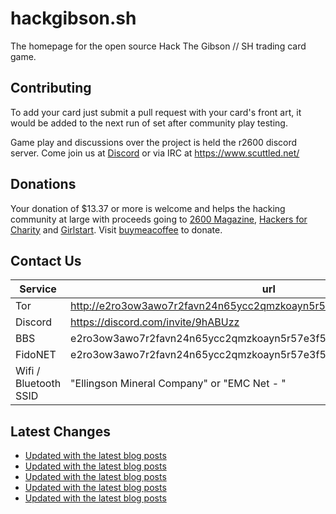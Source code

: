 # hackgibson.sh
The homepage for the open source Hack The Gibson // SH trading card game.


## Contributing

To add your card just submit a pull request with your card's front art, it would be added to the next run of set after community play testing.

Game play and discussions over the project is held the r2600 discord server. Come join us at [Discord](https://discord.com/invite/9hABUzz) or via IRC at https://www.scuttled.net/


## Donations

Your donation of $13.37 or more is welcome and helps the hacking community at large with proceeds going to [2600 Magazine](https://2600.com/), [Hackers for Charity](https://hackersforcharity.org) and [Girlstart](https://girlstart.org).  Visit [buymeacoffee](https://www.buymeacoffee.com/hackgibson.sh) to donate.


## Contact Us

Service | url
-|-
Tor | http://e2ro3ow3awo7r2favn24n65ycc2qmzkoayn5r57e3f56nvjwdcgg32ad.onion
Discord | https://discord.com/invite/9hABUzz
BBS | e2ro3ow3awo7r2favn24n65ycc2qmzkoayn5r57e3f56nvjwdcgg32ad.onion:23
FidoNET | e2ro3ow3awo7r2favn24n65ycc2qmzkoayn5r57e3f56nvjwdcgg32ad.onion:24554
Wifi / Bluetooth SSID | "Ellingson Mineral Company" or "EMC Net - <fidonet address>"

## Latest Changes
<!-- BLOG-POST-LIST:START -->
- [Updated with the latest blog posts](https://github.com/DFW2600/hackgibson.sh/commit/d6c22b68f5d9ac35d66b50c3f6fabc7534e8d14d)
- [Updated with the latest blog posts](https://github.com/DFW2600/hackgibson.sh/commit/79d8fc4c94fe6b028b7d14dd8572f1e02497f71c)
- [Updated with the latest blog posts](https://github.com/DFW2600/hackgibson.sh/commit/7706e88d076cb47f89eb06abbe227f4428c433cd)
- [Updated with the latest blog posts](https://github.com/DFW2600/hackgibson.sh/commit/5de0e64d73f6d730fd6044f0525a2a84b8a495f6)
- [Updated with the latest blog posts](https://github.com/DFW2600/hackgibson.sh/commit/68fb3dacf10829fa9deed34f97cc906d261250c7)
<!-- BLOG-POST-LIST:END -->
